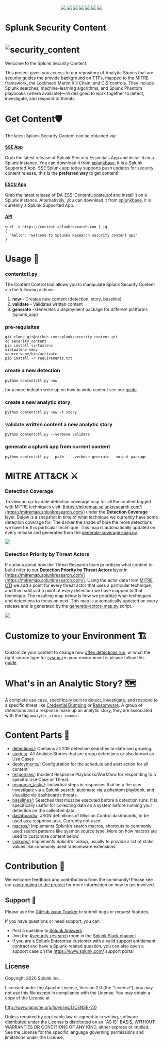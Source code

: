 </p>
<p align="center">
    <a href="https://github.com/splunk/security_content/releases">
        <img src="https://img.shields.io/github/v/release/splunk/security_content" /></a>
    <a href="https://circleci.com/gh/splunk/security_content/tree/develop">
        <img src="https://img.shields.io/circleci/build/github/splunk/security_content?token=67ad1fa7779c57d7e5bcfc42bd617baf607ec269" /></a>
    <a href="https://github.com/splunk/security_content">
        <img src="https://security-content.s3-us-west-2.amazonaws.com/reporting/detection_count.svg" /></a>
    <a href="https://github.com/splunk/security_content">
        <img src="https://security-content.s3-us-west-2.amazonaws.com/reporting/detection_coverage.svg" /></a>
    <a href="https://github.com/splunk/security_content">
        <img src="https://img.shields.io/github/downloads/splunk/security_content/total" /></a>
    <a href="https://github.com/splunk/security_content/graphs/contributors" alt="Contributors">
        <img src="https://img.shields.io/github/contributors/splunk/security_content" /></a>
    <a href="https://github.com/splunk/security_content/stargazers">
        <img src="https://img.shields.io/github/stars/splunk/security_content?style=social" /></a>
</p>
	
# Splunk Security Content
![security_content](docs/static/logo.png)
=====

Welcome to the Splunk Security Content

This project gives you access to our repository of Analytic Stories that are security guides the provide background on TTPs, mapped to the MITRE framework, the Lockheed Martin Kill Chain, and CIS controls. They include Splunk searches, machine-learning algorithms, and Splunk Phantom playbooks (where available)—all designed to work together to detect, investigate, and respond to threats.

# Get Content🛡
The latest Splunk Security Content can be obtained via:

#### [SSE App](https://github.com/splunk/security_content/releases)
Grab the latest release of Splunk Security Essentials App and install it on a Splunk instance. You can download it from [splunkbase](https://splunkbase.splunk.com/app/3449/), it is a Splunk Supported App. SSE Splunk app today supports push updates for security content release, this is the **preferred way** to get content!

#### [ESCU App](https://github.com/splunk/security_content/releases)
Grab the latest release of DA-ESS-ContentUpdate.spl and install it on a Splunk instance. Alternatively, you can download it from [splunkbase](https://splunkbase.splunk.com/app/3449/), it is currently a Splunk Supported App.

#### [API](https://docs.splunkresearch.com/?version=latest)
```
curl -s https://content.splunkresearch.com | jq
{
  "hello": "welcome to Splunks Research security content api"
}
```

# Usage 🧰
### contentctl.py 
The Content Control tool allows you to manipulate Splunk Security Content via the following actions: 

1. **new** - Creates new content (detection, story, baseline)
2. **validate** - Validates written content
3. **generate** - Generates a deployment package for different platforms (splunk_app)

### pre-requisites

```
git clone git@github.com:splunk/security_content.git
cd security_content
pip install virtualenv
virtualenv venv
source venv/bin/activate
pip install -r requirements.txt
```
### create a new detection 
`python contentctl.py new` 

for a more indepth write up on how to write content see our [guide](https://github.com/splunk/security_content/wiki/Developing-Content).

### create a new analytic story 
`python contentctl.py new -t story` 

### validate written content a new analytic story 
`python contentctl.py --verbose validate` 

### generate a splunk app from current content
`python contentctl.py --path . --verbose generate --output package` 

# MITRE ATT&CK ⚔️
### Detection Coverage
To view an up-to-date detection coverage map for all the content tagged with MITRE techniques visit: [https://mitremap.splunkresearch.com/](https://mitremap.splunkresearch.com/) under the **Detection Coverage** layer. Below is a snapshot in time of what technique we currently have some detection coverage for. The darker the shade of blue the more detections we have for this particular technique. This map is automatically updated on every release and generated from the [generate-coverage-map.py](https://github.com/splunk/security_content/blob/develop/bin/generate-coverage-map.py).

![](docs/mitre-map/coverage.png)

### Detection Priority by Threat Actors
If curious about how the Threat Research team prioritizes what content to build refer to our **Detection Priority by Threat Actors** layer in [https://mitremap.splunkresearch.com/](https://mitremap.splunkresearch.com/). Using the actor data from [MITRE CTI](https://github.com/mitre/cti) we add a point for every threat actor that uses a particular technique, and then subtract a point of every detection we have mapped to that technique. The resulting map below is how we prioritize what techniques and detections to focus on next. This map is automatically updated on every release and is generated by the [generate-actors-map.py](https://github.com/splunk/security_content/blob/develop/bin/generate-actors-map.py) script.

![](docs/mitre-map/priority.png)

# Customize to your Environment 🏗
Customize your content to change how [often detections run](https://github.com/splunk/security_content/wiki/Customize-to-Your-Environment#customizing-scheduling-and-alert-actions-with-deployments), or what the right source type for [sysmon](https://github.com/splunk/security_content/wiki/Customize-to-Your-Environment#customizing-source-types-with-macros) in your environment is please follow this [guide](https://github.com/splunk/security_content/wiki/Customize-to-Your-Environment).  

# What's in an Analytic Story? 🗺
A complete use case, specifically built to detect, investigate, and respond to a specific threat like [Credential Dumping](https://github.com/splunk/security_content/blob/develop/stories/credential_dumping.yml) or [Ransomware](https://github.com/splunk/security_content/blob/develop/stories/ransomware.yml). A group of detections and a response make up an analytic story, they are associated with the tag `analytic_story: <name>`.  

# Content Parts 🧩

* [detections/](detections/): Contains all 209 detection searches to-date and growing.
* [stories/](stories/): All Analytic Stories that are group detections or also known as Use Cases
* [deployments/](deployments/): Configuration for the schedule and alert action for all content
* [responses/](responses/): Incident Response Playbooks/Workflow for responding to a specific Use Case or Threat.
* [response_tasks/](response_tasks/): Individual steps in responses that help the user investigate via a Splunk search, automate via a phantom playbook, and visualize via dashboards threats.
* [baselines/](baselines/): Searches that must be executed before a detection runs. It is specifically useful for collecting data on a system before running your detection on the collected data.
* [dashboards/](dashboards/): JSON definitions of Mission Control dashboards, to be used as a response task. Currently not used.
* [macros/](macros/): Implements Splunk’s search macros, shortcuts to commonly used search patterns like sysmon source type. More on how macros are used to customize content below.
* [lookups/](lookups/): Implements Splunk’s lookup, usually to provide a list of static values like commonly used ransomware extensions.

# Contribution 🥰
We welcome feedback and contributions from the community! Please see our [contributing to the project](https://github.com/splunk/security_content/wiki/Contributing-to-the-Project) for more information on how to get involved.

## Support 💪
Please use the [GitHub Issue Tracker](https://github.com/splunk/security_content/issues) to submit bugs or request features.

If you have questions or need support, you can:

* Post a question to [Splunk Answers](http://answers.splunk.com)
* Join the [#security-research](https://splunk-usergroups.slack.com/archives/C1S5BEF38) room in the [Splunk Slack channel](http://splunk-usergroups.slack.com)
* If you are a Splunk Enterprise customer with a valid support entitlement contract and have a Splunk-related question, you can also open a support case on the https://www.splunk.com/ support portal


## License
Copyright 2020 Splunk Inc.

Licensed under the Apache License, Version 2.0 (the "License");
you may not use this file except in compliance with the License.
You may obtain a copy of the License at

http://www.apache.org/licenses/LICENSE-2.0

Unless required by applicable law or agreed to in writing, software
distributed under the License is distributed on an "AS IS" BASIS,
WITHOUT WARRANTIES OR CONDITIONS OF ANY KIND, either express or implied.
See the License for the specific language governing permissions and
limitations under the License.
